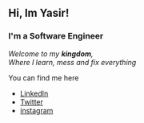
 ## Hi, Im Yasir! <br />
 ### I'm a Software Engineer

  *Welcome to my **kingdom**, <br />
  Where I learn, mess and fix everything*
</header>


You can find me here
- <a href="https://www.linkedin.com/in/yasirhasn9/">LinkedIn</a>
- <a href="https://twitter.com/HammYasir">Twitter</a>
- <a href="https://www.instagram.com/_yasirh/">instagram</a> 

